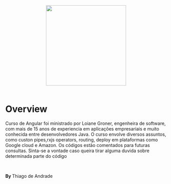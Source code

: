

<div align="center">
   <img src="https://user-images.githubusercontent.com/47873379/156694359-1e4d965c-f439-4e46-9dc0-12366d9b0092.png" width="250" />
</div>
<br>

# Overview

<p>Curso de Angular foi ministrado por Loiane Groner, engenheira de software, com mais de 15 anos de experiencia em aplicações empresariais e muito conhecida entre desenvolvedores Java. O curso envolve diversos assuntos, como custon pipes,rxjs operators, routing, deploy em plataformas como Google cloud e Amazon. Os códigos estão comentados para futuras consultas. Sinta-se a vontade caso queira tirar alguma duvida sobre determinada parte do código  </p>
<br>
<p><strong>By </strong>Thiago de Andrade</p>
<br>

